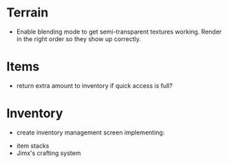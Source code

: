 # Terrain

* Enable blending mode to get semi-transparent textures working. Render in the right order so they show up correctly.

# Items

* return extra amount to inventory if quick access is full?

# Inventory

* create inventory management screen implementing:
- item stacks
- Jimx's crafting system
